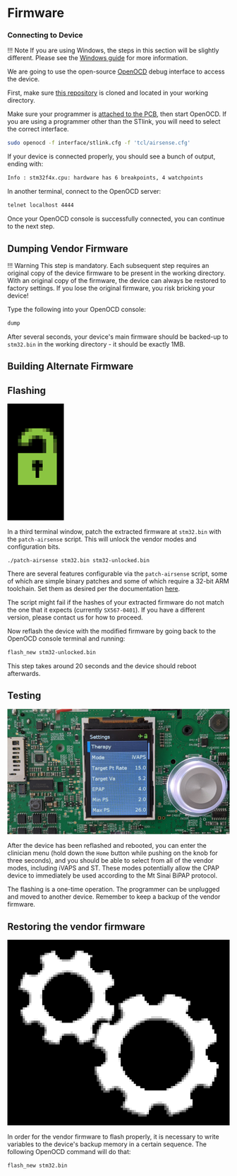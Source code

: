 # Firmware 

### Connecting to Device

!!! Note
	If you are using Windows, the steps in this section
	will be slightly different. Please see the [Windows
	guide](info/windows.md) for more information.

We are going to use the open-source [OpenOCD](http://openocd.org) debug
interface to access the device.

First, make sure [this repository](https://github.com/osresearch/airbreak)
is cloned and located in your working directory.

Make sure your programmer is [attached to the PCB](/disassembly/#wiring),
then start OpenOCD.  If you are using a programmer other than the STlink, you
will need to select the correct interface.

```sh
sudo openocd -f interface/stlink.cfg -f 'tcl/airsense.cfg'
```

If your device is connected properly, you should see a bunch of output, ending with:
```sh
Info : stm32f4x.cpu: hardware has 6 breakpoints, 4 watchpoints
```

In another terminal, connect to the OpenOCD server:

```sh
telnet localhost 4444
```

Once your OpenOCD console is successfully connected, you can continue to the next step.

## Dumping Vendor Firmware

!!! Warning
	This step is mandatory. Each subsequent step requires an
	original copy of the device firmware to be present in the working
	directory. With an original copy of the firmware, the device can
	always be restored to factory settings. If you lose the original
	firmware, you risk bricking your device!

Type the following into your OpenOCD console:
```sh
dump
```
After several seconds, your device's main firmware
should be backed-up to `stm32.bin` in the working directory - it should
be exactly 1MB.

## Building Alternate Firmware


## Flashing
![Unlocked icon](images/unlocked.png)

In a third terminal window, patch the extracted firmware at
`stm32.bin` with the `patch-airsense` script.  This will 
unlock the vendor modes and configuration bits.

```
./patch-airsense stm32.bin stm32-unlocked.bin
```

There are several features configurable via the `patch-airsense`
script, some of which are simple binary patches and some of which
require a 32-bit ARM toolchain. Set them as desired per the
documentation [here](../info/firmware-docs).

The script might fail if the hashes of your extracted firmware do not
match the one that it expects (currently `SX567-0401`). If you have a
different version, please contact us for how to proceed.

Now reflash the device with the modified firmware by going back to the
OpenOCD console terminal and running:

```sh
flash_new stm32-unlocked.bin
```

This step takes around 20 seconds and the device should
reboot afterwards.

## Testing

![iVAPS mode unlocked](images/airsense-ivaps.jpg)

After the device has been reflashed and rebooted, you can enter the
clinician menu (hold down the `Home` button while pushing on the knob
for three seconds), and you should be able to select from all of the vendor
modes, including iVAPS and ST.  These modes potentially allow the CPAP device
to immediately be used according to the Mt Sinai BiPAP protocol.

The flashing is a one-time operation.  The programmer can be unplugged and moved to another device. Remember to keep a backup of the vendor firmware.

## Restoring the vendor firmware

![Gears icon](images/gears.png)

In order for the vendor firmware to flash properly, it is necessary
to write variables to the device's backup memory in a certain sequence.
The following OpenOCD command will do that:
```sh
flash_new stm32.bin
```

